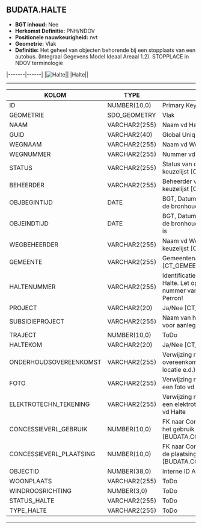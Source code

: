 ﻿## BUDATA.HALTE


* __BGT inhoud:__ Nee
* __Herkomst Definitie:__ PNH/NDOV
* __Positionele nauwkeurigheid:__ nvt
* __Geometrie:__ Vlak
* __Definitie:__ Het geheel van objecten behorende bij een stopplaats van een autobus. (Integraal Gegevens Model Ideaal Areaal 1.2). STOPPLACE in NDOV terminologie

|-------|------|
|![Halte](objectbladen/9_HOV/Halte.png)||
|Halte||

***

|KOLOM                           	|TYPE          	|DEFINITIE|
|------                          	|----          	|-----    |
|ID                              	|NUMBER(10,0)  	|Primary Key|
|GEOMETRIE                       	|SDO_GEOMETRY  	|Vlak|
|NAAM                            	|VARCHAR2(255) 	|Naam vd Halte|
|GUID                            	|VARCHAR2(40)  	|Global Unique Identifier|
|WEGNAAM                         	|VARCHAR2(255) 	|Naam vd Weg|
|WEGNUMMER                       	|VARCHAR2(255) 	|Nummer vd Weg|
|STATUS                          	|VARCHAR2(255) 	|Status van de gegevens, keuzelijst [CT_STATUS]|
|BEHEERDER                       	|VARCHAR2(255) 	|Beheerder van de halte, keuzelijst [CT_INSTANTIE]|
|OBJBEGINTIJD                    	|DATE          	|BGT, Datum waarop het object bij de bronhouder is ontstaan|
|OBJEINDTIJD                     	|DATE          	|BGT, Datum waarop het object bij de bronhouder niet meer geldig is|
|WEGBEHEERDER                    	|VARCHAR2(255) 	|Naam vd Wegbeheerder, keuzelijst [CT_INSTANTIE]|
|GEMEENTE                        	|VARCHAR2(255) 	|Gemeentenaam, keuzelijst [CT_GEMEENTE]|
|HALTENUMMER                     	|VARCHAR2(255) 	|Identificatienummer van de Halte. Let op: Het landelijk unieke nummer van NDOV staat bij Perron!|
|PROJECT                         	|VARCHAR2(20)  	|Ja/Nee [CT_JA_NEE]|
|SUBSIDIEPROJECT                 	|VARCHAR2(255) 	|Naam van het subsidieproject voor aanleg|
|TRAJECT                        	|NUMBER(10,0)   |ToDo|
|HALTEKOM                        	|VARCHAR2(20)  	|Ja/Nee [CT_JA_NEE]|
|ONDERHOUDSOVEREENKOMST           	|VARCHAR2(255) 	|Verwijzing naar de Onderhoud overeenkomst (documentnr, locatie e.d.)|
|FOTO                            	|VARCHAR2(255) 	|Verwijzing naar naam/locatie van een foto vd Halte|
|ELEKTROTECHN_TEKENING           	|VARCHAR2(255) 	|Verwijzing naar naam/locatie van een elektrotechnische tekening vd Halte|
|CONCESSIEVERL_GEBRUIK           	|NUMBER(10,0)  	|FK naar Concessieverlener voor het gebruik [BUDATA.CONCESSIEVERLENER]|
|CONCESSIEVERL_PLAATSING         	|NUMBER(10,0)  	|FK naar Concessieverlener voor de plaatsing [BUDATA.CONCESSIEVERLENER]|
|OBJECTID                        	|NUMBER(38,0)  	|Interne ID ArcGIS|
|WOONPLAATS                        	|VARCHAR2(255)  |ToDo|
|WINDROOSRICHTING               	|NUMBER(3,0)  	|ToDo|
|STATUS_HALTE                      	|VARCHAR2(255) 	|ToDo|
|TYPE_HALTE                       	|VARCHAR2(255) 	|ToDo|


***
